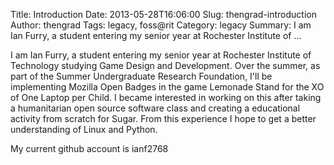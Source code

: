 Title: Introduction
Date: 2013-05-28T16:06:00
Slug: thengrad-introduction
Author: thengrad
Tags: legacy, foss@rit
Category: legacy
Summary: I am Ian Furry, a student entering my senior year at Rochester Institute of ... 

I am Ian Furry, a student entering my senior year at Rochester Institute of
Technology studying Game Design and Development. Over the summer, as part of
the Summer Undergraduate Research Foundation, I'll be implementing Mozilla
Open Badges in the game Lemonade Stand for the XO of One Laptop per Child. I
became interested in working on this after taking a humanitarian open source
software class and creating a educational activity from scratch for Sugar.
From this experience I hope to get a better understanding of Linux and Python.

My current github account is ianf2768

